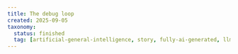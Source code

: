 ```yaml
---
title: The debug loop
created: 2025-09-05
taxonomy:
  status: finished
  tag: [artificial-general-intelligence, story, fully-ai-generated, llm=claude-opus-4.1]
---
```


